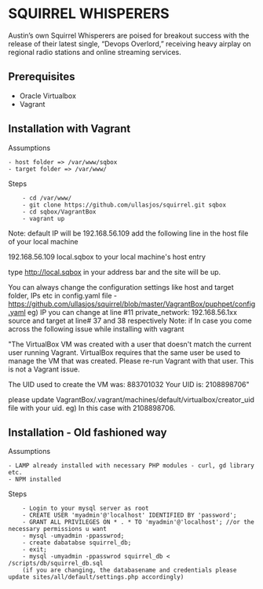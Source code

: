 SQUIRREL WHISPERERS
===================
Austin’s own Squirrel Whisperers are poised for breakout success with the release of their latest single, “Devops Overlord,” receiving heavy airplay on regional radio stations and online streaming services.

Prerequisites
--------------

- Oracle Virtualbox
- Vagrant 

Installation with Vagrant
-------------------------

Assumptions
```
- host folder => /var/www/sqbox
- target folder => /var/www/
```

Steps
```
	- cd /var/www/ 
	- git clone https://github.com/ullasjos/squirrel.git sqbox
	- cd sqbox/VagrantBox 
	- vagrant up
```

Note: default IP will be 192.168.56.109 
add the following line in the host file of your local machine

192.168.56.109 local.sqbox 
to your local machine's host entry

type http://local.sqbox in your address bar and the site will be up.

You can always change the configuration settings like host and target folder, IPs etc in config.yaml file - https://github.com/ullasjos/squirrel/blob/master/VagrantBox/puphpet/config.yaml
eg) IP you can change at line #11 private_network: 192.168.56.1xx
source and target at line# 37 and 38 respectively
Note: 
if In case you come across the following issue while installing with vagrant 

"The VirtualBox VM was created with a user that doesn't match the
current user running Vagrant. VirtualBox requires that the same user
be used to manage the VM that was created. Please re-run Vagrant with
that user. This is not a Vagrant issue.

The UID used to create the VM was: 883701032
Your UID is: 2108898706"

please update VagrantBox/.vagrant/machines/default/virtualbox/creator_uid file with your uid. eg) In this case with  2108898706.

Installation - Old fashioned way
--------------------------------
Assumptions
```
- LAMP already installed with necessary PHP modules - curl, gd library etc.
- NPM installed
```

Steps
```
	- Login to your mysql server as root
	- CREATE USER 'myadmin'@'localhost' IDENTIFIED BY 'password';
	- GRANT ALL PRIVILEGES ON * . * TO 'myadmin'@'localhost'; //or the necessary permissions u want
	- mysql -umyadmin -ppasswrod;
	- create dabatabse squirrel_db;
	- exit;
	- mysql -umyadmin -ppasswrod squirrel_db < /scripts/db/squirrel_db.sql
    (if you are changing, the databasename and credentials please update sites/all/default/settings.php accordingly)
```
